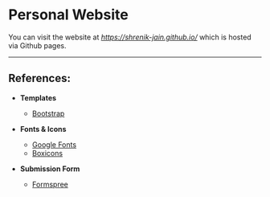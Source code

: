 # Personal Website

You can visit the website at *https://shrenik-jain.github.io/* which is hosted via Github pages.

---
## References:

- **Templates**
    - [Bootstrap](https://getbootstrap.com)

- **Fonts & Icons**
    - [Google Fonts](https://fonts.google.com/)
    - [Boxicons](https://boxicons.com/)

- **Submission Form**
    - [Formspree](https://formspree.io/)
